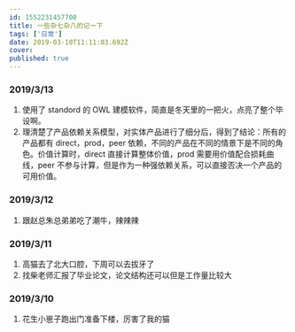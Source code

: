 ```yaml
---
id: 1552231457700
title: 一些杂七杂八的记一下
tags: ['日常']
date: 2019-03-10T11:11:03.692Z
cover:
published: true
---
```


### 2019/3/13

1. 使用了 standord 的 OWL 建模软件，简直是冬天里的一把火，点亮了整个毕设啊。
2. 理清楚了产品依赖关系模型，对实体产品进行了细分后，得到了结论：所有的产品都有 direct，prod，peer 依赖，不同的产品在不同的情景下是不同的角色。价值计算时，direct 直接计算整体价值，prod 需要用价值配合损耗曲线，peer 不参与计算，但是作为一种强依赖关系，可以直接否决一个产品的可用价值。

### 2019/3/12

1. 跟赵总朱总弟弟吃了潮牛，辣辣辣

### 2019/3/11

1. 高猫去了北大口腔，下周可以去拔牙了
2. 找柴老师汇报了毕业论文，论文结构还可以但是工作量比较大

### 2019/3/10

1. 花生小崽子跑出门准备下楼，厉害了我的猫
